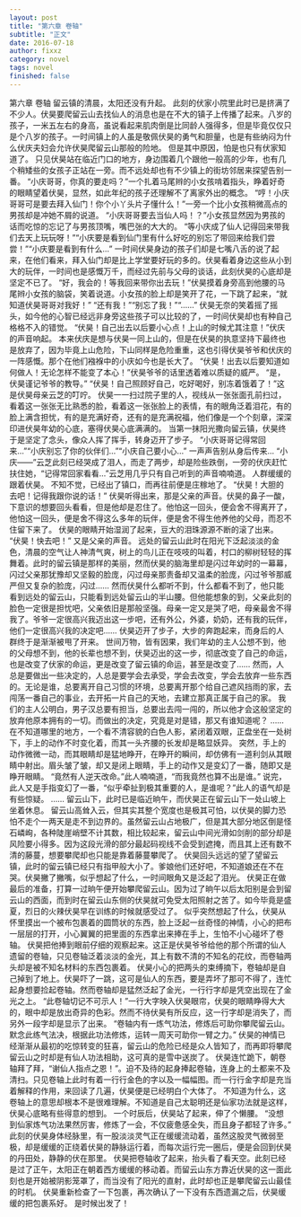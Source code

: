 ```yaml
---
layout: post
title: "第六章 卷轴"
subtitle: "正文"
date: 2016-07-18
author: fixxz
category: novel
tags: novel
finished: false
---
```


第六章  卷轴
留云镇的清晨，太阳还没有升起。
此刻的伏家小院里此时已是挤满了不少人。伏昊要爬留云山去找仙人的消息也是在不大的镇子上传播了起来。八岁的孩子，一米五左右的身高，虽说看起来肌肉倒是比同龄人强得多，但是毕竟仅仅只是个八岁的孩子。一时间镇上的人虽是敬佩伏昊的勇气和胆量，也是有些纳闷为什么伏庆夫妇会允许伏昊爬留云山那般的险地。
但是其中原因，怕是也只有伏家知道了。
只见伏昊站在临近门口的地方，身边围着几个跟他一般高的少年，也有几个稍矮些的女孩子正站在一旁。而不远处却也有不少镇上的街坊邻居来探望告别一番。
“小庆哥哥，你真的要走吗？”一个扎着马尾辫的小女孩啃着指头，睁着好奇的眼睛望着伏昊，显然，如此年纪的孩子还理解不了离家外出的概念。
“哼！小庆哥哥可是要去拜入仙门！你个小丫头片子懂什么！”一旁一个比小女孩稍微高点的男孩却是冲她不屑的说道。
“小庆哥哥要去当仙人吗！？”小女孩显然因为男孩的话而吃惊的忘记了与男孩顶嘴，嘴巴张的大大的。
“等小庆成了仙人记得回来带我们去天上玩玩呀！”“小庆要是看到仙门里有什么好吃的别忘了带回来给我们尝尝！”“小庆要是看到有什么…”
一时间伏昊身边的孩子们却是七嘴八舌的说了起来，在他们看来，拜入仙门却是比上学堂要好玩的多的。伏昊看着身边这些从小到大的玩伴，一时间也是感慨万千，而经过先前与父母的谈话，此刻伏昊的心底却是坚定不已了。
“好，我会的！等我回来带你出去玩！”伏昊摸着身旁高到他腰的马尾辫小女孩的脑袋，笑着说道。小女孩的脸上却是笑开了花，一下跳了起来，“就知道伏昊哥哥对我好！”
“还有我！”“别忘了我！”“……”
伏昊无奈的笑着摇了摇头，如今他的心智已经远非身旁这些孩子可以比较的了，一时间伏昊却也有种自己格格不入的错觉。
“伏昊！自己出去以后要小心点！上山的时候尤其注意！”伏庆的声音响起。
本来伏庆是想与伏昊一同上山的，但是在伏昊的执意坚持下最终也是放弃了，因为毕竟上山危险，下山同样是危险重重，这也引得伏昊爷爷和伏庆的一阵感慨。那个在他们襁褓中的小庆如今也是长大了。
“伏昊！出去以后要知道如何做人！无论怎样不能变了本心！”伏昊爷爷的话里透着难以质疑的威严。
“是，伏昊谨记爷爷的教导。”
“伏昊！自己照顾好自己，吃好喝好，别冻着饿着了！”这是伏昊母亲云芝的叮咛。
伏昊一一扫过院子里的人，视线从一张张面孔前扫过，看着这一张张无比熟悉的脸，看着这一张张脸上的表情，有的眼角泛着泪花，有的脸上满含担忧，有的是充满好奇，还有的是充满祝福，他们像是一个个刻章，深深印进伏昊年幼的心底，塞得伏昊心底满满的。
当第一抹阳光撒向留云镇，伏昊终于是坚定了念头，像众人挥了挥手，转身迈开了步子。
“小庆哥哥记得常回来…”“小庆别忘了你的伙伴们…”“小庆自己要小心…”
一声声告别从身后传来…
“小庆——”云芝此刻已经哭成了泪人，而走了两步，却是险些跌倒，一旁的伏庆赶忙扶住她，“记得常回家看看…”云芝用几乎只有自己听到的声音喃喃道。
人群缓缓的跟着伏昊。
不知不觉，已经出了镇口，而再往前便是庄稼地了。
“伏昊！大胆的去吧！记得我跟你说的话！”
伏昊听得出来，那是父亲的声音。伏昊的鼻子一酸，下意识的想要回头看看，但是他却是忍住了。他怕这一回头，便会舍不得离开了，他怕这一回头，便是舍不得这么多年的玩伴，便是舍不得生他养他的父母，而忍不住留下来了。
伏昊的眼睛开始湿润了起来，豆大的泪珠源源不断的滚了出来。
“伏昊！快去吧！”
又是父亲的声音。
远处的留云山此时在阳光下泛起淡淡的金色，清晨的空气让人神清气爽，树上的鸟儿正在吱吱的叫着，村口的柳树轻轻的挥舞着。此时的留云镇是那样的美丽，然而伏昊的脑海里却是闪过年幼时的一幕幕，闪过父亲那犹豫却又坚毅的脸庞，闪过母亲那责备却又温柔的脸庞，闪过爷爷那威严但又复杂的脸庞，闪过……
然而伏昊什么都听不到，什么都看不到了，他只能看到远处的留云山，只能看到远处留云山的半山腰。但他能想象的到，父亲此刻的脸色一定很是担忧吧，父亲依旧是那般坚强。母亲一定又是哭了吧，母亲最舍不得我了。爷爷一定很高兴我迈出这一步吧，还有外公，外婆，奶奶，还有我的玩伴，他们一定很高兴我的决定吧……
伏昊迈开了步子，大步的奔跑起来，而身后的人群终于是渐渐被甩了开来。
世间万物，皆有因果，我们年幼的主人公想不到，他的父母想不到，他的长辈也想不到，伏昊迈出的这一步，彻底改变了自己的命运，也是改变了伏家的命运，更是改变了留云镇的命运，甚至是改变了……
然而，人总是要做出一些决定的，人总是要学会去承受，学会去改变，学会去放弃一些东西的。无论是谁，总要离开自己习惯的环境，总要离开那个给自己遮风挡雨的家，去闯荡一番自己的事业，去开拓一片自己的天地，去建立那真正属于自己的家。
我们的主人公明白，男子汉总要有担当，总要出去闯一闯的，所以他才会这般坚定的放弃他原本拥有的一切。而做出的决定，究竟是对是错，那又有谁知道呢？
……
在不知道哪里的地方，一个看不清容貌的白色人影，紧闭着双眼，正盘坐在一处树下，手上的动作不时变化着，而其一头齐腰的长发却是略显妖异。
突然，手上的动作微微一动，而其眼睛却是猛地睁开，在睁开的瞬间，却仿佛有一道利剑从其眼睛中射出。眉头皱了皱，却又是闭上眼睛，手上的动作又是变幻了一番，随即又是睁开眼睛。
“竟然有人逆天改命。”此人喃喃道，“而我竟然也算不出是谁。”
说完，此人又是手指变幻了一番，“似乎牵扯到极其重要的人，是谁呢？”此人的语气却是有些惊疑。
……
留云山下，此时已是临近晌午，而伏昊正在留云山下一处山坡上坐着休息。
留云山高耸入云，但其实其整个宽度也是极其可怕，以伏昊的脚力恐怕不走个一两天是走不到边界的。虽然留云山占地极广，但是其大部分地区倒是怪石嶙峋，各种陡崖峭壁不计其数，相比较起来，留云山中间光滑如剑削的部分却是风险要小得多。因为这段光滑的部分最起码视线不会受到遮掩，而且其上还有数不清的藤蔓，想要攀爬却也只能是靠着藤蔓攀爬了。
伏昊回头远远的望了望留云镇，此时的留云镇已经只有指甲般大小了。爹娘他们还好吧，不知道娘还在不在哭。伏昊撇了撇嘴，似乎想起了什么，一时间眼角又是泛起了泪光。
伏昊正在做最后的准备，打算一过晌午便开始攀爬留云山。因为过了晌午以后太阳别是会到留云山的西面，而到时在留云山东侧的伏昊就可免受太阳照射之苦了。如今毕竟是盛夏，烈日的火辣伏昊早在训练的时候就感受过了。
似乎突然想起了什么，伏昊从怀里摸出一个被布包裹着的圆筒状的东西，脸上泛起一丝奇怪的神情，小心的把布一层层的打开，小心翼翼的把里面的东西拿出来捧在手上，生怕不小心碰坏了卷轴。
伏昊把他捧到眼前仔细的观察起来。这正是伏昊爷爷给他的那个所谓的仙人遗留的卷轴，只见卷轴泛着淡淡的金光，其上有数不清的不知名的花纹，而卷轴两头却是被不知名材料的东西包裹着。
伏昊小心的把两头的束缚摘下，卷轴却是自己掉到了地上。伏昊吓了一跳，这可是仙人的东西，要是弄坏了那可不得了，连忙起身想要捡起卷轴。然而卷轴却是猛然泛起了金光，一行行字却是凭空出现在了金光之上。
“此卷轴切记不可示人！”一行大字映入伏昊眼帘，伏昊的眼睛睁得大大的，眼中却是放出奇异的色彩。然而不待伏昊有所反应，这一行字却是消失了，而另外一段字却是显示了出来。
“卷轴内有一炼气功法，修炼后可助你攀爬留云山。默念此练气法决，根据此功法修炼，运转一周天可助你一臂之力。”
伏昊的神情已经渐渐从最初的吃惊转变的狂喜，留云山的危险已经是众人皆知了，而再即将攀爬留云山之时却是有仙人功法相助，这可真的是雪中送炭了。
伏昊连忙跪下，朝卷轴拜了拜，“谢仙人指点之恩！”。迫不及待的起身捧起卷轴，连身上的土都来不及清扫。只见卷轴上此时有着一行行金色的字以及一幅幅图。而一行行金字却是充当着解释的作用，来回读了几遍，伏昊便是已经明白个大体了。
不知道为什么，这卷轴上的意思却根本不是很难理解。不知道是自己太聪明还是仙家功法就是这样，伏昊心底略有些得意的想到。
一个时辰后，伏昊站了起来，伸了个懒腰。
“没想到仙家炼气功法果然厉害，修炼了一会，不仅疲惫感全失，而且身子都轻了许多。”
此刻的伏昊身体经脉里，有一股淡淡灵气正在缓缓流动着，虽然这股灵气微弱至极，却是缓缓的正绕着伏昊的静脉运行着，而每次运行完一圈后，便是会回到伏昊的丹田处，静静的伏在那里。
伏昊把卷轴收了起来，抬头看了看天空。此刻已经是过了正午，太阳正在朝着西方缓缓的移动着。而留云山东方靠近伏昊的这一面此刻也是开始被阴影笼罩了，而当没有了阳光的直射，此时却也正是攀爬留云山最佳的时机。
伏昊重新检查了一下包裹，再次确认了一下没有东西遗漏之后，伏昊缓缓的把包裹系好。
是时候出发了！
